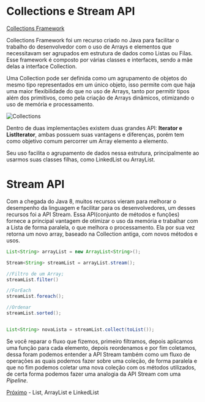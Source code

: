 <h1>Collections e Stream API</h1>

<u>Collections Framework</u>

Collections Framework foi um recurso criado no Java para facilitar o trabalho do desenvolvedor com o uso de Arrays e elementos que necessitavam ser agrupados em estrutura de dados como Listas ou Filas. Esse framework é composto por várias classes e interfaces, sendo a mãe delas a interface Collection.

Uma Collection pode ser definida como um agrupamento de objetos do mesmo tipo representados em um único objeto, isso permite com que haja uma maior flexibilidade do que no uso de Arrays, tanto por permitir tipos além dos primitivos, como pela criação de Arrays dinâmicos, otimizando o uso de memória e processamento.

![Collections](../img/collection-interface-diagram.jpg)

Dentro de duas implementações existem duas grandes API: **Iterator e ListIterator**, ambas possuem suas vantagens e diferenças, porém tem como objetivo comum percorrer um Array elemento a elemento.

Seu uso facilita o agrupamento de dados nessa estrutura, principalmente ao usarmos suas classes filhas, como LinkedList ou ArrayList.

<h1>Stream API</h1>

Com a chegada do Java 8, muitos recursos vieram para melhorar o desempenho da linguagem e facilitar para os desenvolvedores, um desses recursos foi a API Stream. Essa API(conjunto de métodos e funções) fornece a principal vantagem de otimizar o uso da memória e trabalhar com a Lista de forma paralela, o que melhora o processamento. Ela por sua vez retorna um novo array, baseado na Collection antiga, com novos métodos e usos.

```java
List<String> arrayList = new ArrayList<String>();

Stream<String> streamList = arrayList.stream();

//Filtro de um Array;
streamList.filter()

//ForEach
streamList.foreach();

//Ordenar
streamList.sorted();


List<String> novaLista = streamList.collect(toList());

```

Se você reparar o fluxo que fizemos, primeiro filtramos, depois aplicamos uma função para cada elemento, depois reordenamos e por fim coletamos, dessa foram podemos entender a API Stream também como um fluxo de operações as quais podemos fazer sobre uma coleção, de forma paralela e que no fim podemos coletar uma nova coleção com os métodos utilizados, de certa forma podemos fazer uma analogia da API Stream com uma _Pipeline_.

[Próximo](./07-LinkedList-vs-ArrayList.md) - List, ArrayList e LinkedList